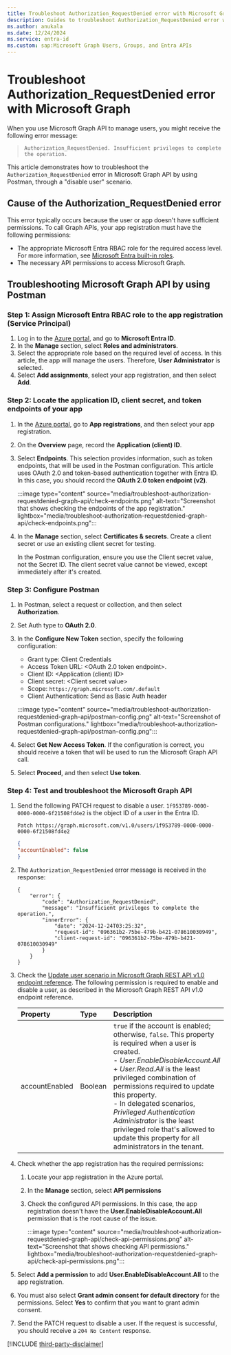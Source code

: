 ```yaml
---
title: Troubleshoot Authorization_RequestDenied error with Microsoft Graph
description: Guides to troubleshoot Authorization_RequestDenied error with Microsoft Graph in Postman.
ms.author: anukala
ms.date: 12/24/2024
ms.service: entra-id
ms.custom: sap:Microsoft Graph Users, Groups, and Entra APIs
---
```


# Troubleshoot Authorization_RequestDenied error with Microsoft Graph

When you use Microsoft Graph API to manage users, you might receive the following error message:

> `Authorization_RequestDenied. Insufficient privileges to complete the operation.`

This article demonstrates how to troubleshoot the `Authorization_RequestDenied` error in Microsoft Graph API by using Postman, through a "disable user" scenario.

## Cause of the Authorization_RequestDenied error

This error typically occurs because the user or app doesn't have sufficient permissions. To call Graph APIs, your app registration must have the following permissions:

- The appropriate Microsoft Entra RBAC role for the required access level. For more information, see [Microsoft Entra built-in roles](/entra/identity/role-based-access-control/permissions-reference).
- The necessary API permissions to access Microsoft Graph.


## Troubleshooting Microsoft Graph API by using Postman


### Step 1: Assign Microsoft Entra RBAC role to the app registration (Service Principal)

1. Log in to the [Azure portal](https://portal.azure.com), and go to **Microsoft Entra ID**.
1. In the **Manage** section, select **Roles and administrators**.
1. Select the appropriate role based on the required level of access. In this article, the app will manage the users. Therefore, **User Administrator** is selected.
1. Select **Add assignments**, select your app registration, and then select **Add**.

### Step 2: Locate the application ID, client secret, and token endpoints of your app

1. In the [Azure portal](https://portal.azure.com), go to **App registrations**, and then select your app registration.  
1. On the **Overview** page, record the **Application (client) ID**.
1. Select **Endpoints**. This selection provides information, such as token endpoints, that will be used in the Postman configuration. This article uses OAuth 2.0 and token-based authentication together with Entra ID. In this case, you should record the **OAuth 2.0 token endpoint (v2)**.

    :::image type="content" source="media/troubleshoot-authorization-requestdenied-graph-api/check-endpoints.png" alt-text="Screenshot that shows checking the endpoints of the app registration." lightbox="media/troubleshoot-authorization-requestdenied-graph-api/check-endpoints.png":::
1. In the **Manage** section, select **Certificates & secrets**. Create a client secret or use an existing client secret for testing.

    In the Postman configuration, ensure you use the Client secret value, not the Secret ID. The client secret value cannot be viewed, except immediately after it's created.

### Step 3: Configure Postman

1. In Postman, select a request or collection, and then select **Authorization**.
1. Set Auth type to **OAuth 2.0**.
1. In the **Configure New Token** section, specify the following configuration:

   - Grant type: Client Credentials
   - Access Token URL: \<OAuth 2.0 token endpoint\>.
   - Client ID: \<Application (client) ID\>
   - Client secret: \<Client secret value\>
   - Scope: `https://graph.microsoft.com/.default`
   - Client Authentication: Send as Basic Auth header

    :::image type="content" source="media/troubleshoot-authorization-requestdenied-graph-api/postman-config.png" alt-text="Screenshot of Postman configurations." lightbox="media/troubleshoot-authorization-requestdenied-graph-api/postman-config.png":::

1. Select **Get New Access Token**. If the configuration is correct, you should receive a token that will be used to run the Microsoft Graph API call.
1. Select **Proceed**, and then select **Use token**.

### Step 4: Test and troubleshoot the Microsoft Graph API

1. Send the following PATCH request to disable a user. `1f953789-0000-0000-0000-6f21508fd4e2` is the object ID of a user in the Entra ID.

    ``` HTTP
    Patch https://graph.microsoft.com/v1.0/users/1f953789-0000-0000-0000-6f21508fd4e2
    ```

    ```JSON
    {
    "accountEnabled": false
    }
    ```

1. The `Authorization_RequestDenied` error message is received in the response:

    ```Output
    {
        "error": {
            "code": "Authorization_RequestDenied",
            "message": "Insufficient privileges to complete the operation.",
            "innerError": {
                "date": "2024-12-24T03:25:32",
                "request-id": "096361b2-75be-479b-b421-078610030949",
                "client-request-id": "096361b2-75be-479b-b421-078610030949"
            }
        }
    }
    ```
        
1. Check the [Update user scenario in Microsoft Graph REST API v1.0 endpoint reference](/graph/api/user-update?view=graph-rest-1.0&tabs=http#permissions&preserve-view=true). The following permission is required to enable and disable a user, as described in the Microsoft Graph REST API v1.0 endpoint reference.

    | Property        | Type    | Description |
    |:----------------|:--------|:------------|
    | accountEnabled  | Boolean | `true` if the account is enabled; otherwise, `false`. This property is required when a user is created. <br/> - *User.EnableDisableAccount.All* + *User.Read.All* is the least privileged combination of permissions required to update this property. <br/> - In delegated scenarios, *Privileged Authentication Administrator* is the least privileged role that's allowed to update this property for all administrators in the tenant. |

1. Check whether the app registration has the required permissions:
    1. Locate your app registration in the Azure portal.
    2. In the **Manage** section, select **API permissions**
    3. Check the configured API permissions. In this case, the app registration doesn't have the **User.EnableDisableAccount.All** permission that is the root cause of the issue.

        :::image type="content" source="media/troubleshoot-authorization-requestdenied-graph-api/check-api-permissions.png" alt-text="Screenshot that shows checking API permissions." lightbox="media/troubleshoot-authorization-requestdenied-graph-api/check-api-permissions.png":::

1. Select **Add a permission** to add **User.EnableDisableAccount.All** to the app registration.
1. You must also select **Grant admin consent for default directory** for the permissions. Select **Yes** to confirm that you want to grant admin consent.
1. Send the PATCH request to disable a user. If the request is successful, you should receive a `204 No Content` response.

[!INCLUDE [third-party-disclaimer](../../../../includes/third-party-disclaimer.md)]